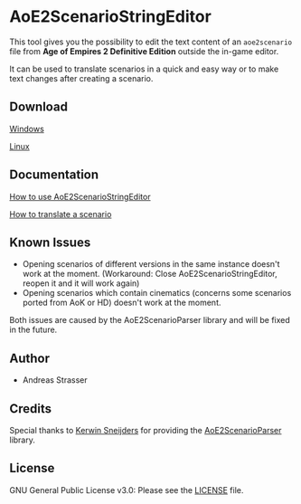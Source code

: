 # AoE2ScenarioStringEditor

This tool gives you the possibility to edit the text content of an `aoe2scenario` file from **Age of Empires 2
Definitive Edition**
outside the in-game editor.

It can be used to translate scenarios in a quick and easy way or to make text changes after creating a scenario.

## Download

[Windows](https://github.com/andistrasser/AoE2ScenarioStringEditor/raw/dev/build/windows/AoE2ScenarioStringEditor.zip)

[Linux](https://github.com/andistrasser/AoE2ScenarioStringEditor/raw/dev/build/linux/AoE2ScenarioStringEditor.zip)

## Documentation

[How to use AoE2ScenarioStringEditor](https://github.com/andistrasser/AoE2ScenarioStringEditor/blob/dev/docs/DOC.md)

[How to translate a scenario](https://github.com/andistrasser/AoE2ScenarioStringEditor/blob/dev/docs/TRANSLATE.md)

## Known Issues

- Opening scenarios of different versions in the same instance doesn't work at the moment. (Workaround: Close
  AoE2ScenarioStringEditor, reopen it and it will work again)
- Opening scenarios which contain cinematics (concerns some scenarios ported from AoK or HD) doesn't work at the moment.

Both issues are caused by the AoE2ScenarioParser library and will be fixed in the future.

## Author

- Andreas Strasser

## Credits

Special thanks to [Kerwin Sneijders](https://github.com/KSneijders) for providing
the [AoE2ScenarioParser](https://github.com/KSneijders/AoE2ScenarioParser) library.

## License

GNU General Public License v3.0: Please see
the [LICENSE](https://github.com/andistrasser/AoE2ScenarioStringEditor/blob/dev/LICENSE) file.